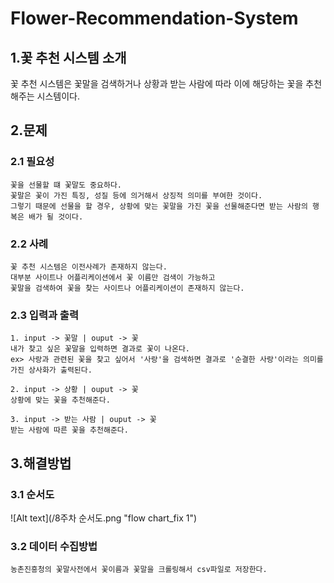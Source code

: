 # Flower-Recommendation-System

1.꽃 추천 시스템 소개
------------------------
꽃 추천 시스템은 꽃말을 검색하거나 상황과 받는 사람에 따라 이에 해당하는 꽃을 추천해주는 시스템이다.

2.문제
------------
### 2.1 필요성
```
꽃을 선물할 떄 꽃말도 중요하다.
꽃말은 꽃이 가진 특징, 성질 등에 의거해서 상징적 의미를 부여한 것이다.
그렇기 때문에 선물을 할 경우, 상황에 맞는 꽃말을 가진 꽃을 선물해준다면 받는 사람의 행복은 배가 될 것이다.
```
### 2.2 사례
```
꽃 추천 시스템은 이전사례가 존재하지 않는다.
대부분 사이트나 어플리케이션에서 꽃 이름만 검색이 가능하고 
꽃말을 검색하여 꽃을 찾는 사이트나 어플리케이션이 존재하지 않는다.
```
### 2.3 입력과  출력
```
1. input -> 꽃말 | ouput -> 꽃
내가 찾고 싶은 꽃말을 입력하면 결과로 꽃이 나온다.
ex> 사랑과 관련된 꽃을 찾고 싶어서 '사랑'을 검색하면 결과로 '순결한 사랑'이라는 의미를 가진 상사화가 출력된다.

2. input -> 상황 | ouput -> 꽃
상황에 맞는 꽃을 추천해준다.

3. input -> 받는 사람 | ouput -> 꽃
받는 사람에 따른 꽃을 추천해준다.
```

3.해결방법
-----------
### 3.1 순서도
![Alt text](/8주차 순서도.png "flow chart_fix 1")

### 3.2 데이터 수집방법
```
농촌진흥청의 꽃말사전에서 꽃이름과 꽃말을 크롤링해서 csv파일로 저장한다.
```
